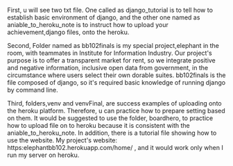 First,
u will see two txt file. One called as django_tutorial is to tell how to establish basic environment of django, and the other one named as aniable_to_heroku_note is to instruct how to upload your achievement,django files, onto the heroku.

Second,
Folder named as bb102finals is my special project,elephant in the room, with teammates in Institute for Information Industry. Our project's purpose is to offer a transparent market for rent, so we integrate positive and negative information, inclusive open data from government, in the circumstance where users select their own dorable suites.
bb102finals is the file composed of django, so it's required basic knowledge of running django by command line.

Third,
folders,venv and venvFinal, are success examples of uploading onto the heroku platform. Therefore, u can practice how to prepare setting based on them.
It would be suggested to use the folder, boardhero, to practice how to upload file on to heroku because it is consistent with the aniable_to_heroku_note. In addition, there is a tutorial file showing how to use the website.
My project's website: https:elephantbb102.herokuapp.com/home/  , and it would work only when I run my server on heroku. 
